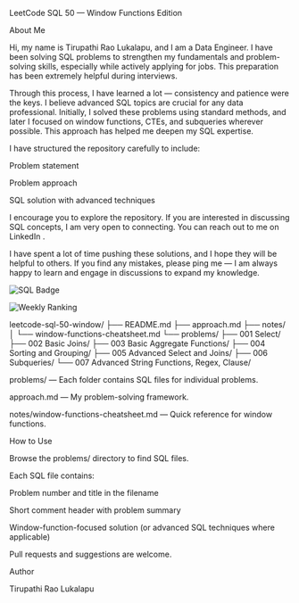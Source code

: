 LeetCode SQL 50 — Window Functions Edition




About Me

Hi, my name is Tirupathi Rao Lukalapu, and I am a Data Engineer. I have been solving SQL problems to strengthen my fundamentals and problem-solving skills, especially while actively applying for jobs. This preparation has been extremely helpful during interviews.

Through this process, I have learned a lot — consistency and patience were the keys. I believe advanced SQL topics are crucial for any data professional. Initially, I solved these problems using standard methods, and later I focused on window functions, CTEs, and subqueries wherever possible. This approach has helped me deepen my SQL expertise.

I have structured the repository carefully to include:

Problem statement

Problem approach

SQL solution with advanced techniques

I encourage you to explore the repository. If you are interested in discussing SQL concepts, I am very open to connecting. You can reach out to me on LinkedIn
.

I have spent a lot of time pushing these solutions, and I hope they will be helpful to others. If you find any mistakes, please ping me — I am always happy to learn and engage in discussions to expand my knowledge.


![SQL Badge](assets/sql-badge.gif)

![Weekly Ranking](assets/Screenshot.png)


leetcode-sql-50-window/
├── README.md
├── approach.md
├── notes/
│   └── window-functions-cheatsheet.md
└── problems/
    ├── 001 Select/
    ├── 002 Basic Joins/
    ├── 003 Basic Aggregate Functions/
    ├── 004 Sorting and Grouping/
    ├── 005 Advanced Select and Joins/
    ├── 006 Subqueries/
    └── 007 Advanced String Functions, Regex, Clause/



problems/ — Each folder contains SQL files for individual problems.

approach.md — My problem-solving framework.

notes/window-functions-cheatsheet.md — Quick reference for window functions.


How to Use

Browse the problems/ directory to find SQL files.

Each SQL file contains:

Problem number and title in the filename

Short comment header with problem summary

Window-function-focused solution (or advanced SQL techniques where applicable)

Pull requests and suggestions are welcome.

Author

Tirupathi Rao Lukalapu
